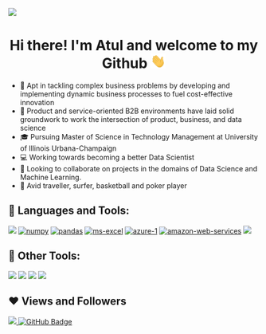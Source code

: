 ![](https://raw.githubusercontent.com/halfrost/halfrost/master/icons/header_.png)

<h1 align="center"> Hi there! I'm Atul and welcome to my Github <img src="https://raw.githubusercontent.com/ABSphreak/ABSphreak/master/gifs/Hi.gif" width="30px">  </h1>

* 🧐  Apt in tackling complex business problems by developing and implementing dynamic business processes to fuel cost-effective innovation
* 🤔  Product and service-oriented B2B environments have laid solid groundwork to work the intersection of product, business, and data science
* 🎓  Pursuing Master of Science in Technology Management at University of Illinois Urbana-Champaign
* 💻  Working towards becoming a better Data Scientist 
* 🤝  Looking to collaborate on projects in the domains of Data Science and Machine Learning.
* 🌱  Avid traveller, surfer, basketball and poker player

## 🚀 Languages and Tools:

<p align="left"> 
  <a href="https://www.python.org" title="Python" target="_blank"><img src="https://img.icons8.com/color/48/000000/python.png"></a>
  <a href="https://numpy.org/" title="Numpy" target="_blank"><img width="48" height="48" src="https://img.icons8.com/color/48/numpy.png" alt="numpy"/></a>
  <a href="https://pandas.pydata.org/" title="Pandas" target="_blank"><img width="48" height="48" src="https://img.icons8.com/color/48/pandas.png" alt="pandas"/></a>
  <a href="https://www.microsoft.com/en-us/microsoft-365/excel" title="Microsoft Excel" target="_blank"><img width="48" height="48" src="https://img.icons8.com/color/48/ms-excel.png" alt="ms-excel"/></a>
  <a href="https://azure.microsoft.com/en-us" title="Azure" target="_blank"><img width="48" height="48" src="https://img.icons8.com/color/48/azure-1.png" alt="azure-1"/></a>
  <a href="https://aws.amazon.com/" title="AWS" target="_blank"> <img width="48" height="48" src="https://img.icons8.com/color/48/amazon-web-services.png" alt="amazon-web-services"/></a>
  <a href="https://www.mysql.com/" title="MySQL" target="_blank"><img src="https://img.icons8.com/fluent/50/000000/mysql-logo.png"></a>
</p>

## 🎨 Other Tools:

<p align="left">
  <a href="https://www.adobe.com/in/products/photoshop.html" title="Photoshop" target="_blank"><img src="https://img.icons8.com/color/48/000000/adobe-photoshop--v1.png"></a>
  <a href="https://www.adobe.com/in/products/premiere.html" title="Premiere Pro" target="_blank"><img src="https://img.icons8.com/color/48/000000/adobe-premiere-pro--v1.png"></a>
  <a href="https://www.adobe.com/in/products/aftereffects.html" title="After Effects" target="_blank"><img src="https://img.icons8.com/color/48/000000/adobe-after-effects--v1.png"></a>
  <a href="https://www.figma.com/" title="Figma" target="_blank"><img src="https://img.icons8.com/color/48/000000/figma--v1.png"></a>
</p>

## ❤ Views and Followers
<a href="https://github.com/Meghna-DAS/github-profile-views-counter">
  <img src="https://komarev.com/ghpvc/?username=shreyash04">
</a>
<a href="https://github.com/shreyash04?tab=followers"><img src="https://img.shields.io/github/followers/shreyash04?label=Followers&style=social" alt="GitHub Badge"></a>





<!--
**shreyash04/shreyash04** is a ✨ _special_ ✨ repository because its `README.md` (this file) appears on your GitHub profile.

Here are some ideas to get you started:

- 🔭 I’m currently working on ...
- 🌱 I’m currently learning ...
- 👯 I’m looking to collaborate on ...
- 🤔 I’m looking for help with ...
- 💬 Ask me about ...
- 📫 How to reach me: ...
- 😄 Pronouns: ...
- ⚡ Fun fact: ...
-->
